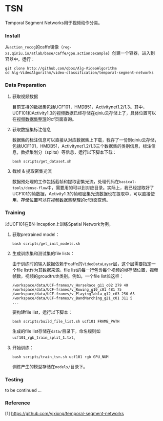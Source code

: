 # TSN

Temporal Segment Networks用于视频动作分类。

### Install

从`action_recog`的caffe镜像（`reg-xs.qiniu.io/atlab/base/caffe/gpu.action:example`）创建一个容器，进入到容器中。运行：

```
git clone http://github.com/qbox/Alg-VideoAlgorithm
cd Alg-VideoAlgorithm/video-classification/temporal-segment-networks
```

### Data Preparation

1. 获取视频数据

   目前支持的数据集包括UCF101，HMDB51，Activitynet1.2/1.3。其中，UCF101和Activity1.3的视频数据已经存储在qiniu云存储上了，具体位置可以在[视频数据集整理](https://cf.qiniu.io/pages/viewpage.action?pageId=62049218)的cf页面查询。

2. 获取数据集标注信息

   数据集的标注信息可以直接从对应数据集上下载，我存了一份到qiniu云存储，包括UCF101，HMDB51，Activitynet1.2/1.3三个数据集的类别信息，标注信息，数据集划分（splits）等信息，运行以下脚本下载：

   ```
   bash scripts/get_dataset.sh
   ```

3. 截帧 & 提取密集光流

   数据预处理的工作包括截帧和提取密集光流，处理代码在`basical-tools/dense-flow`中，需要用的可以到对应目录。实际上，我已经提取好了UCF101的帧数据，Activity1.3的帧和密集光流数据也在提取中，可以直接使用，存储位置可以在[视频数据集整理](https://cf.qiniu.io/pages/viewpage.action?pageId=62049218)的cf页面查询。

### Training

以UCF101在BN-Inception上训练Spatial Network为例。

1. 获取pretrained model：

   ```
   bash scripts/get_init_models.sh
   ```

2. 生成训练集和测试集的file lists：

   由于训练时的输入数据依赖于caffe的`VideoDataLayer`层，这个层需要指定一个file list作为其数据来源。file list的每一行包含每个视频的帧存储位置，视频帧数，视频的groudtruth类别。例如，一个file list长这样：

   ```
   /workspace/data/UCF-frames/v_HorseRace_g11_c02 279 40
   /workspace/data/UCF-frames/v_Rowing_g10_c01 481 75
   /workspace/data/UCF-frames/v_PlayingTabla_g12_c03 256 65
   /workspace/data/UCF-frames/v_BandMarching_g21_c01 311 5
   ...
   ```

   要构建file list，运行以下脚本：

   ```
   bash scripts/build_file_list.sh ucf101 FRAME_PATH
   ```

   生成的file list存储在`data/`目录下，命名规则如`ucf101_rgb_train_split_1.txt`。

3. 开始训练：

   ```
   bash scripts/train_tsn.sh ucf101 rgb GPU_NUM
   ```

   训练产生的模型存储在`models/`目录下。

### Testing

to be continued ...



### Reference

[1] https://github.com/yjxiong/temporal-segment-networks